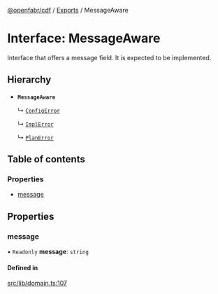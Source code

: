 [@openfabr/cdf](../README.md) / [Exports](../modules.md) / MessageAware

# Interface: MessageAware

Interface that offers a message field.
It is expected to be implemented.

## Hierarchy

- **`MessageAware`**

  ↳ [`ConfigError`](ConfigError.md)

  ↳ [`ImplError`](ImplError.md)

  ↳ [`PlanError`](PlanError.md)

## Table of contents

### Properties

- [message](MessageAware.md#message)

## Properties

### message

• `Readonly` **message**: `string`

#### Defined in

[src/lib/domain.ts:107](https://github.com/openfabr/cdf/blob/e70ef03/core/typescript/src/lib/domain.ts#L107)
